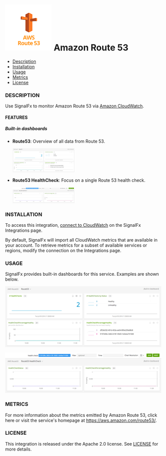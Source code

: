 # ![](./img/integration_awsroute53.png) Amazon Route 53

- [Description](#description)
- [Installation](#installation)
- [Usage](#usage)
- [Metrics](#metrics)
- [License](#license)

### DESCRIPTION

Use SignalFx to monitor Amazon Route 53 via [Amazon CloudWatch](../aws)[](sfx_link:aws). 

#### FEATURES

##### Built-in dashboards

- **Route53**: Overview of all data from Route 53.
  
  [<img src='./img/dashboard_route53.png' width=200px>](./img/dashboard_route53.png)

- **Route53 HealthCheck**: Focus on a single Route 53 health check.
  
  [<img src='./img/dashboard_route53_healthcheck.png' width=200px>](./img/dashboard_route53_healthcheck.png)

### INSTALLATION

To access this integration, [connect to CloudWatch](../aws)[](sfx_link:aws) on the SignalFx Integrations page. 

By default, SignalFx will import all CloudWatch metrics that are available in your account. To retrieve metrics for a subset of available services or regions, modify the connection on the Integrations page. 

### USAGE

SignalFx provides built-in dashboards for this service. Examples are shown below. 

![](./img/dashboard_route53.png)

![](./img/dashboard_route53_healthcheck.png)

### METRICS

For more information about the metrics emitted by Amazon Route 53, click here or visit the service's homepage at https://aws.amazon.com/route53/.

### LICENSE

This integration is released under the Apache 2.0 license. See [LICENSE](./LICENSE) for more details.

